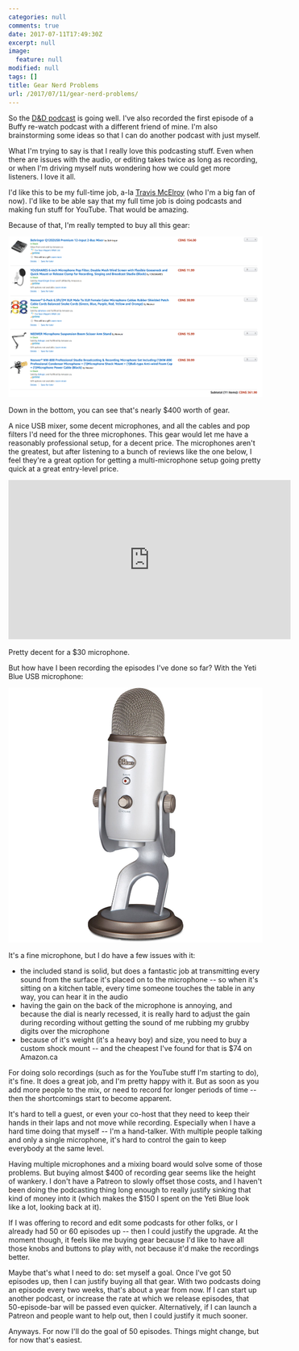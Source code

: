 ```yaml
---
categories: null
comments: true
date: 2017-07-11T17:49:30Z
excerpt: null
image:
  feature: null
modified: null
tags: []
title: Gear Nerd Problems
url: /2017/07/11/gear-nerd-problems/
---
```


So the [D&D podcast](/2017/05/ive-got-a-podcast-now/) is going well. I've also recorded the first episode of a
Buffy re-watch podcast with a different friend of mine. I'm also brainstorming
some ideas so that I can do another podcast with just myself.

What I'm trying to say is that I really love this podcasting stuff. Even when
there are issues with the audio, or editing takes twice as long as recording, or
when I'm driving myself nuts wondering how we could get more listeners. I love
it all.

I'd like this to be my full-time job,
a-la [Travis McElroy](https://twitter.com/travismcelroy) (who I'm a big fan of
now). I'd like to be able say that my full time job is doing podcasts and making
fun stuff for YouTube. That would be amazing.

Because of that, I'm really tempted to buy all this gear:

![All the gear](/images/tempting.png)

Down in the bottom, you can see that's nearly $400 worth of gear.

A nice USB mixer, some decent microphones, and all the cables and pop filters
I'd need for the three microphones. This gear would let me have a reasonably
professional setup, for a decent price. The microphones aren't the greatest, but
after listening to a bunch of reviews like the one below, I feel they're a great
option for getting a multi-microphone setup going pretty quick at a great
entry-level price.

<iframe width="560" height="315" src="https://www.youtube.com/embed/2DIjVPyv3L8" frameborder="0" allowfullscreen></iframe>

Pretty decent for a $30 microphone.

But how have I been recording the episodes I've done so far? With the Yeti Blue
USB microphone:

![Yeti Blue](/images/yeti-blue-microphone.jpg)

It's a fine microphone, but I do have a few issues with it:

* the included stand is solid, but does a fantastic job at transmitting every
  sound from the surface it's placed on to the microphone -- so when it's
  sitting on a kitchen table, every time someone touches the table in any way,
  you can hear it in the audio
* having the gain on the back of the microphone is annoying, and because the
  dial is nearly recessed, it is really hard to adjust the gain during recording
  without getting the sound of me rubbing my grubby digits over the microphone
* because of it's weight (it's a heavy boy) and size, you need to buy a custom
  shock mount -- and the cheapest I've found for that is $74 on Amazon.ca
  
For doing solo recordings (such as for the YouTube stuff I'm starting to do),
it's fine. It does a great job, and I'm pretty happy with it. But as soon as you
add more people to the mix, or need to record for longer periods of time -- then
the shortcomings start to become apparent.

It's hard to tell a guest, or even your co-host that they need to keep their
hands in their laps and not move while recording. Especially when I have a hard
time doing that myself -- I'm a hand-talker. With multiple people talking and
only a single microphone, it's hard to control the gain to keep everybody at the
same level. 

Having multiple microphones and a mixing board would solve some of those
problems. But buying almost $400 of recording gear seems like the height of
wankery. I don't have a Patreon to slowly offset those costs, and I haven't been
doing the podcasting thing long enough to really justify sinking that kind of
money into it (which makes the $150 I spent on the Yeti Blue look like a lot,
looking back at it).

If I was offering to record and edit some podcasts for other folks, or I already
had 50 or 60 episodes up -- then I could justify the upgrade. At the moment
though, it feels like me buying gear because I'd like to have all those knobs
and buttons to play with, not because it'd make the recordings better.

Maybe that's what I need to do: set myself a goal. Once I've got 50 episodes up,
then I can justify buying all that gear. With two podcasts doing an episode
every two weeks, that's about a year from now. If I can start up another
podcast, or increase the rate at which we release episodes, that 50-episode-bar
will be passed even quicker. Alternatively, if I can launch a Patreon and people
want to help out, then I could justify it much sooner.

Anyways. For now I'll do the goal of 50 episodes. Things might change, but for
now that's easiest.
